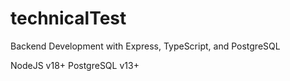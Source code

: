 # technicalTest
Backend Development with Express, TypeScript, and PostgreSQL

NodeJS v18+
PostgreSQL v13+
